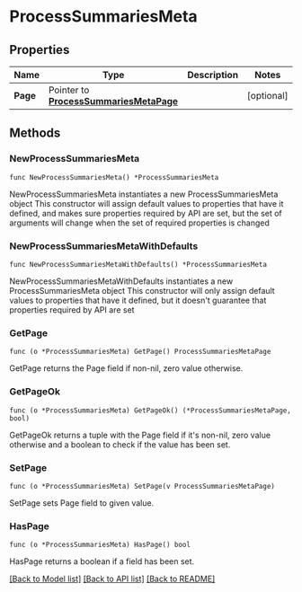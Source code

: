 # ProcessSummariesMeta

## Properties

Name | Type | Description | Notes
---- | ---- | ----------- | ------
**Page** | Pointer to [**ProcessSummariesMetaPage**](ProcessSummariesMetaPage.md) |  | [optional] 

## Methods

### NewProcessSummariesMeta

`func NewProcessSummariesMeta() *ProcessSummariesMeta`

NewProcessSummariesMeta instantiates a new ProcessSummariesMeta object
This constructor will assign default values to properties that have it defined,
and makes sure properties required by API are set, but the set of arguments
will change when the set of required properties is changed

### NewProcessSummariesMetaWithDefaults

`func NewProcessSummariesMetaWithDefaults() *ProcessSummariesMeta`

NewProcessSummariesMetaWithDefaults instantiates a new ProcessSummariesMeta object
This constructor will only assign default values to properties that have it defined,
but it doesn't guarantee that properties required by API are set

### GetPage

`func (o *ProcessSummariesMeta) GetPage() ProcessSummariesMetaPage`

GetPage returns the Page field if non-nil, zero value otherwise.

### GetPageOk

`func (o *ProcessSummariesMeta) GetPageOk() (*ProcessSummariesMetaPage, bool)`

GetPageOk returns a tuple with the Page field if it's non-nil, zero value otherwise
and a boolean to check if the value has been set.

### SetPage

`func (o *ProcessSummariesMeta) SetPage(v ProcessSummariesMetaPage)`

SetPage sets Page field to given value.

### HasPage

`func (o *ProcessSummariesMeta) HasPage() bool`

HasPage returns a boolean if a field has been set.


[[Back to Model list]](../README.md#documentation-for-models) [[Back to API list]](../README.md#documentation-for-api-endpoints) [[Back to README]](../README.md)


